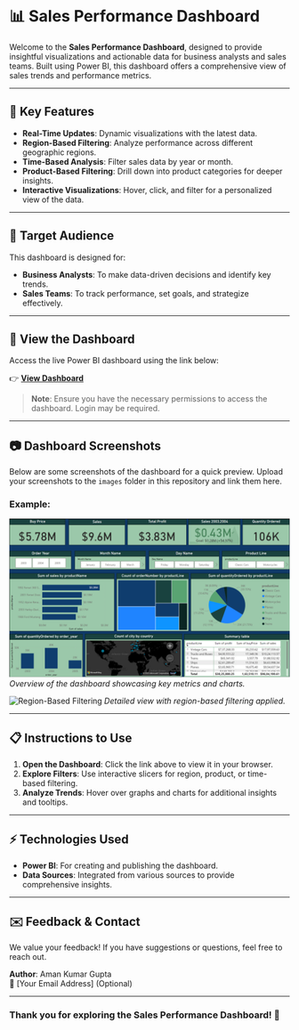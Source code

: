 # 📊 Sales Performance Dashboard

Welcome to the **Sales Performance Dashboard**, designed to provide insightful visualizations and actionable data for business analysts and sales teams. Built using Power BI, this dashboard offers a comprehensive view of sales trends and performance metrics.

---

## 🌟 Key Features
- **Real-Time Updates**: Dynamic visualizations with the latest data.
- **Region-Based Filtering**: Analyze performance across different geographic regions.
- **Time-Based Analysis**: Filter sales data by year or month.
- **Product-Based Filtering**: Drill down into product categories for deeper insights.
- **Interactive Visualizations**: Hover, click, and filter for a personalized view of the data.

---

## 🎯 Target Audience
This dashboard is designed for:
- **Business Analysts**: To make data-driven decisions and identify key trends.
- **Sales Teams**: To track performance, set goals, and strategize effectively.

---

## 🚀 View the Dashboard
Access the live Power BI dashboard using the link below:

👉 [**View Dashboard**](https://app.powerbi.com/groups/me/reports/c4234e23-b7c6-4b9b-9386-39ca7b9d4056/2471e4feb2a4158ce6eb?experience=power-bi)

> **Note**: Ensure you have the necessary permissions to access the dashboard. Login may be required.

---

## 📷 Dashboard Screenshots
Below are some screenshots of the dashboard for a quick preview. Upload your screenshots to the `images` folder in this repository and link them here.

### Example:
![Dashboard Preview](./images/Screenshot%202025-01-22%20212025.png) 
*Overview of the dashboard showcasing key metrics and charts.*

![Region-Based Filtering](images/region-filter.png)
*Detailed view with region-based filtering applied.*

---

## 📋 Instructions to Use
1. **Open the Dashboard**: Click the link above to view it in your browser.
2. **Explore Filters**: Use interactive slicers for region, product, or time-based filtering.
3. **Analyze Trends**: Hover over graphs and charts for additional insights and tooltips.

---

## ⚡ Technologies Used
- **Power BI**: For creating and publishing the dashboard.
- **Data Sources**: Integrated from various sources to provide comprehensive insights.

---

## ✉️ Feedback & Contact
We value your feedback! If you have suggestions or questions, feel free to reach out.

**Author**: Aman Kumar Gupta  
📧 [Your Email Address] (Optional)

---

### Thank you for exploring the Sales Performance Dashboard! 🎉
